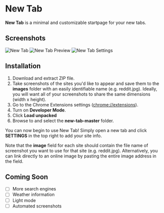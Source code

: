 
# New Tab

**New Tab** is a minimal and customizable startpage for your new tabs.

## Screenshots

![New Tab](https://imgur.com/GNbiQdl.png)
![New Tab Preview](https://imgur.com/mhZylqW.png)
![New Tab Settings](https://imgur.com/ua733G1.png)

## Installation

1. Download and extract ZIP file.
2. Take screenshots of the sites you'd like to appear and save them to the **images** folder with an easily identifiable name (e.g. reddit.jpg).  Ideally, you will want all of your screenshots to share the same dimensions (width x height).
3. Go to the Chrome Extensions settings (<a href="chrome://extensions" target="_blank">chrome://extensions</a>).
4. Turn on **Developer Mode**.
5. Click **Load unpacked**
6. Browse to and select the **new-tab-master** folder.

You can now begin to use New Tab! Simply open a new tab and click **SETTINGS** in the top right to add your site info.

Note that the **image** field for each site should contain the file name of screenshot you want to use for that site (e.g. reddit.jpg).  Alternatively, you can link directly to an online image by pasting the entire image address in the field.

## Coming Soon

- [ ] More search engines
- [ ] Weather information
- [ ] Light mode
- [ ] Automated screenshots